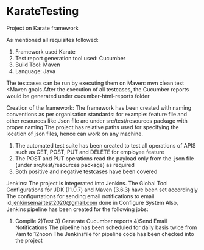 # KarateTesting
Project on Karate framework

As mentioned all requisites followed:
1) Framework used:Karate
2) Test report generation tool used: Cucumber
3) Build Tool: Maven
4) Language: Java

The testcases can be run by executing them on Maven: mvn clean test <Maven goals
After the execution of all testcases, the Cucumber reports would be generated under cucumber-html-reports folder


Creation of the framework:
The framework has been created with naming conventions as per organisation standards:
for example: feature file and other resources like Json file are under src/test/resources package with proper naming
The project has relative paths used for specifying the location of json files, hence can work on any machine.

1) The automated test suite has been created to test all operations of APIS such as GET, POST, PUT and DELETE for employee feature
2) The POST and PUT operations read the payload only from the .json file (under src/test/resources package) as required
3) Both positive and negative testcases have been covered

Jenkins:
The project is integerated into Jenkins.
The Global Tool Configurations for JDK (11.0.7) and Maven (3.6.3) have been set accordingly
The configurtations for sending email notifications to email id:jenkinsemailtest2020@gmail.com done in Configure System
Also, Jenkins pipeline has been created for the following jobs:
1) Compile 2)Test 3) Generate Cucumber reports 4)Send Email Notifications
The pipeline has been scheduled for daily basis twice from 7am to 12noon
The Jenkinsfile for pipeline code has been checked into the project

